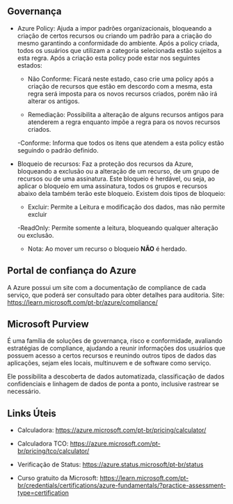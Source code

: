 ## Governança

- Azure Policy: Ajuda a impor padrões organizacionais, bloqueando a criação de certos recursos ou criando um padrão para a criação do mesmo garantindo a conformidade do ambiente. Após a policy criada, todos os usuários que utilizam a categoria selecionada estão sujeitos a esta regra. Após a criação esta policy pode estar nos seguintes estados:

	- Não Conforme:  Ficará neste estado, caso crie uma policy após a criação de recursos que estão em descordo com a mesma, esta regra será imposta para os novos recursos criados, porém não irá alterar os antigos.

	- Remediação: Possibilita a alteração de alguns recursos antigos para atenderem a regra enquanto impõe a regra para os novos recursos criados.

	-Conforme: Informa que todos os itens que atendem a esta policy estão seguindo o padrão definido.

- Bloqueio de recursos: Faz a proteção dos recursos da Azure, bloqueando a exclusão ou a alteração de um recurso, de um grupo de recursos ou de uma assinatura. Este bloqueio é herdável, ou seja, ao aplicar o bloqueio em uma assinatura, todos os grupos e recursos abaixo dela também terão este bloqueio. Existem dois tipos de bloqueio:

	- Excluir: Permite a Leitura e modificação dos dados, mas não permite excluir

	-ReadOnly: Permite somente a leitura, bloqueando qualquer alteração ou exclusão.  

	- Nota: Ao mover um recurso o bloqueio **NÃO** é herdado.

## Portal de confiança do Azure

A Azure possui um site com a documentação de compliance de cada serviço, que poderá ser consultado para obter detalhes para auditoria. Site: https://learn.microsoft.com/pt-br/azure/compliance/
 
## Microsoft Purview

É uma família de soluções de governança, risco e conformidade, avaliando estratégias de compliance, ajudando a reunir informações dos usuários que possuem acesso a certos recursos e reunindo outros tipos de dados das aplicações, sejam eles locais, multinuvem e de software como serviço.

Ele possibilita a descoberta de dados automatizada, classificação de dados confidenciais e linhagem de dados de ponta a ponto, inclusive rastrear se necessário.

## Links Úteis

- Calculadora: https://azure.microsoft.com/pt-br/pricing/calculator/

- Calculadora TCO: https://azure.microsoft.com/pt-br/pricing/tco/calculator/

- Verificação de Status: https://azure.status.microsoft/pt-br/status

- Curso gratuito da Microsoft: https://learn.microsoft.com/pt-br/credentials/certifications/azure-fundamentals/?practice-assessment-type=certification
